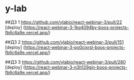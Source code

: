 # y-lab


##ДЗ 1 
https://github.com/ylabio/react-webinar-3/pull/22  
[deploy]
(https://react-webinar-3-1kg4094by-boos-projects-fb6c6a9e.vercel.app/)

##Д3 2 
https://github.com/ylabio/react-webinar-3/pull/151  
[deploy]
(https://react-webinar-3-po0cjxrsl-boos-projects-fb6c6a9e.vercel.app/)

##ДЗ 3 
https://github.com/ylabio/react-webinar-3/pull/280  
[deploy]
(https://react-webinar-3-n3h129gin-boos-projects-fb6c6a9e.vercel.app/)
